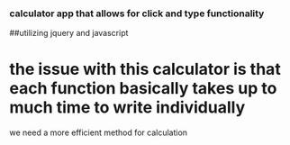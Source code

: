 ### calculator app that allows for click and type functionality
##utilizing jquery and javascript
# the issue with this calculator is that each function basically takes up to much time to write individually 

we need a more efficient method for calculation 

